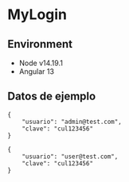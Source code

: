 # MyLogin

## Environment
* Node v14.19.1
* Angular 13


## Datos de ejemplo

```
{
    "usuario": "admin@test.com",
    "clave": "cul123456"
}
```

```
{
    "usuario": "user@test.com",
    "clave": "cul123456"
}
```
